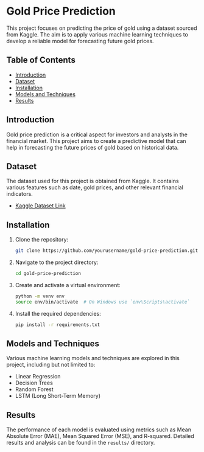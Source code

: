 # Gold Price Prediction

This project focuses on predicting the price of gold using a dataset sourced from Kaggle. The aim is to apply various machine learning techniques to develop a reliable model for forecasting future gold prices.

## Table of Contents

- [Introduction](#introduction)
- [Dataset](#dataset)
- [Installation](#installation)
- [Models and Techniques](#models-and-techniques)
- [Results](#results)
## Introduction

Gold price prediction is a critical aspect for investors and analysts in the financial market. This project aims to create a predictive model that can help in forecasting the future prices of gold based on historical data.

## Dataset

The dataset used for this project is obtained from Kaggle. It contains various features such as date, gold prices, and other relevant financial indicators.

- [Kaggle Dataset Link](https://www.kaggle.com/datasets)

## Installation

1. Clone the repository:
    ```sh
    git clone https://github.com/yourusername/gold-price-prediction.git
    ```
2. Navigate to the project directory:
    ```sh
    cd gold-price-prediction
    ```
3. Create and activate a virtual environment:
    ```sh
    python -m venv env
    source env/bin/activate  # On Windows use `env\Scripts\activate`
    ```
4. Install the required dependencies:
    ```sh
    pip install -r requirements.txt
    ```

## Models and Techniques

Various machine learning models and techniques are explored in this project, including but not limited to:

- Linear Regression
- Decision Trees
- Random Forest
- LSTM (Long Short-Term Memory)

## Results

The performance of each model is evaluated using metrics such as Mean Absolute Error (MAE), Mean Squared Error (MSE), and R-squared. Detailed results and analysis can be found in the `results/` directory.
